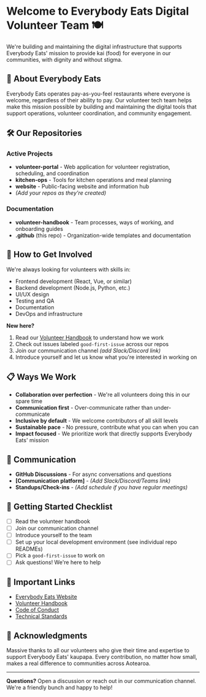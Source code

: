 # Welcome to Everybody Eats Digital Volunteer Team 🍽️

We're building and maintaining the digital infrastructure that supports Everybody Eats' mission to provide kai (food) for everyone in our communities, with dignity and without stigma.

## 🌟 About Everybody Eats

Everybody Eats operates pay-as-you-feel restaurants where everyone is welcome, regardless of their ability to pay. Our volunteer tech team helps make this mission possible by building and maintaining the digital tools that support operations, volunteer coordination, and community engagement.

## 🛠️ Our Repositories

### Active Projects
- **volunteer-portal** - Web application for volunteer registration, scheduling, and coordination
- **kitchen-ops** - Tools for kitchen operations and meal planning
- **website** - Public-facing website and information hub
- _(Add your repos as they're created)_

### Documentation
- **volunteer-handbook** - Team processes, ways of working, and onboarding guides
- **.github** (this repo) - Organization-wide templates and documentation

## 🤝 How to Get Involved

We're always looking for volunteers with skills in:
- Frontend development (React, Vue, or similar)
- Backend development (Node.js, Python, etc.)
- UI/UX design
- Testing and QA
- Documentation
- DevOps and infrastructure

**New here?** 
1. Read our [Volunteer Handbook](link-to-handbook-repo) to understand how we work
2. Check out issues labeled `good-first-issue` across our repos
3. Join our communication channel _(add Slack/Discord link)_
4. Introduce yourself and let us know what you're interested in working on

## 📋 Ways We Work

- **Collaboration over perfection** - We're all volunteers doing this in our spare time
- **Communication first** - Over-communicate rather than under-communicate
- **Inclusive by default** - We welcome contributors of all skill levels
- **Sustainable pace** - No pressure, contribute what you can when you can
- **Impact focused** - We prioritize work that directly supports Everybody Eats' mission

## 💬 Communication

- **GitHub Discussions** - For async conversations and questions
- **[Communication platform]** - _(Add Slack/Discord/Teams link)_
- **Standups/Check-ins** - _(Add schedule if you have regular meetings)_

## 🚀 Getting Started Checklist

- [ ] Read the volunteer handbook
- [ ] Join our communication channel
- [ ] Introduce yourself to the team
- [ ] Set up your local development environment (see individual repo READMEs)
- [ ] Pick a `good-first-issue` to work on
- [ ] Ask questions! We're here to help

## 📖 Important Links

- [Everybody Eats Website](https://everybodyeats.nz/)
- [Volunteer Handbook](link-to-handbook)
- [Code of Conduct](link-to-code-of-conduct)
- [Technical Standards](link-to-standards-doc)

## 🙏 Acknowledgments

Massive thanks to all our volunteers who give their time and expertise to support Everybody Eats' kaupapa. Every contribution, no matter how small, makes a real difference to communities across Aotearoa.

---

**Questions?** Open a discussion or reach out in our communication channel. We're a friendly bunch and happy to help!
